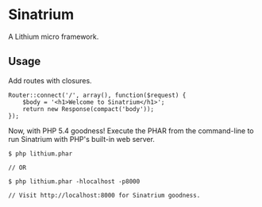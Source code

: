# Sinatrium

A Lithium micro framework.

## Usage

Add routes with closures.

```
Router::connect('/', array(), function($request) {
	$body = '<h1>Welcome to Sinatrium</h1>';
	return new Response(compact('body'));
});
```

Now, with PHP 5.4 goodness! Execute the PHAR from the command-line to run Sinatrium with PHP's built-in web server.

```
$ php lithium.phar

// OR

$ php lithium.phar -hlocalhost -p8000

// Visit http://localhost:8000 for Sinatrium goodness.
```

